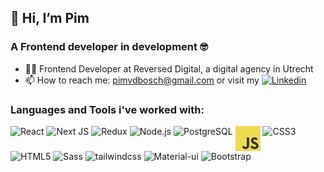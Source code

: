 ## 👋 Hi, I’m Pim

### A Frontend developer in development 🤓 

- :man_technologist: Frontend Developer at Reversed Digital, a digital agency in Utrecht
- 📫 How to reach me: pimvdbosch@gmail.com or visit my [![Linkedin](https://i.stack.imgur.com/gVE0j.png)](https://www.linkedin.com/in/pim-van-den-bosch-57a31436/)

### Languages and Tools i've worked with:
<p>
 <img src="https://cdn.worldvectorlogo.com/logos/react-2.svg" alt="React" height="40" style="vertical-align:top;">
 <img src="https://cdn.worldvectorlogo.com/logos/next-js.svg" alt="Next JS" height="40" style="vertical-align:top;">
 <img src="https://cdn.worldvectorlogo.com/logos/redux.svg" alt="Redux" height="40" style="vertical-align:top;">
 <img src="https://cdn.worldvectorlogo.com/logos/nodejs-2.svg" alt="Node.js" height="40" style="vertical-align:top;">
 <img src="https://cdn.worldvectorlogo.com/logos/postgresql.svg" alt="PostgreSQL" height="40" style="vertical-align:top;">
<img src="https://raw.githubusercontent.com/github/explore/80688e429a7d4ef2fca1e82350fe8e3517d3494d/topics/javascript/javascript.png" alt="Javascript" height="40" style="vertical-align:top;">
<img src="https://cdn.worldvectorlogo.com/logos/git-icon.svg" alt="CSS3" height="40" style="vertical-align:top;">
<img src="https://cdn.worldvectorlogo.com/logos/html5.svg" alt="HTML5" height="40" style="vertical-align:top;">
 <img src="https://cdn.worldvectorlogo.com/logos/sass-1.svg" alt="Sass" height="40" style="vertical-align:top;">
  <img src="https://cdn.worldvectorlogo.com/logos/tailwind-css-2.svg" alt="tailwindcss" height="40" style="vertical-align:top;">
<img src="https://cdn.worldvectorlogo.com/logos/material-ui-1.svg" alt="Material-ui" height="40" style="vertical-align:top;">
<img src="https://cdn.worldvectorlogo.com/logos/bootstrap-4.svg" alt="Bootstrap" height="40" style="vertical-align:top;">
</p>
